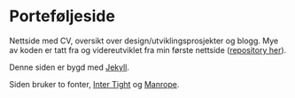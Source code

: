 # Porteføljeside

Nettside med CV, oversikt over design/utviklingsprosjekter og blogg. Mye av koden er tatt fra og videreutviklet fra min første nettside ([repository her](https://github.com/Damirebly/damirebly.github.io)).

Denne siden er bygd med [Jekyll](https://jekyllrb.com/).

Siden bruker to fonter, [Inter Tight](https://fonts.google.com/specimen/Inter+Tight) og [Manrope](https://fonts.google.com/specimen/Manrope).